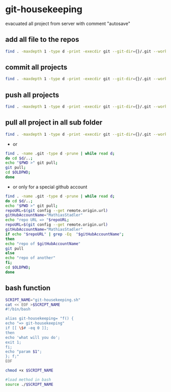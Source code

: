 # git-housekeeping
 evacuated all project from server with comment "autosave"

## add all file  to the repos

```bash
find . -maxdepth 1 -type d -print -execdir git --git-dir={}/.git --work-tree=$PWD/{} add . \;
```

## commit all projects

```bash
find . -maxdepth 1 -type d -print -execdir git --git-dir={}/.git --work-tree=$PWD/{} commit -am "auto save" \;
```

## push all projects

```bash
find . -maxdepth 1 -type d -print -execdir git --git-dir={}/.git --work-tree=$PWD/{} push \;
```

## pull all project in all sub folder

```bash
find . -maxdepth 1 -type d -print -execdir git --git-dir={}/.git --work-tree=$PWD/{} pull origin master \;
```

- or

```bash
find . -name .git -type d -prune | while read d;
do cd $d/..;
echo "$PWD >" git pull;
git pull;
cd $OLDPWD;
done
```

- or only for a special github account

```bash
find . -name .git -type d -prune | while read d;
do cd $d/..;
echo "$PWD >" git pull;
repoURL=$(git config --get remote.origin.url)
gitHubAccountName="MathiasStadler"
echo "repo URL => "$repoURL;
repoURL=$(git config --get remote.origin.url)
gitHubAccountName="MathiasStadler"
if echo "$repoURL" | grep -Eq  "$gitHubAccountName";
then
echo "repo of $gitHubAccountName"
git pull
else
echo "repo of another"
fi;
cd $OLDPWD;
done
```

## bash function

```bash
SCRIPT_NAME="git-housekeeping.sh"
cat << EOF >$SCRIPT_NAME
#!/bin/bash

alias git-housekeeping= "f() {
echo "=> git-housekeeping"
if [[ \$# -eq 0 ]];
then
echo 'what will you do';
exit 1;
fi;
echo "param $1";
}; f;"
EOF

chmod +x $SCRIPT_NAME

#load method in bash
source ./$SCRIPT_NAME


```


